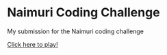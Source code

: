 # Naimuri Coding Challenge
My submission for the Naimuri coding challenge

[Click here to play!](https://jpjoe99.github.io/Naimuri-Coding-Challenge/)
